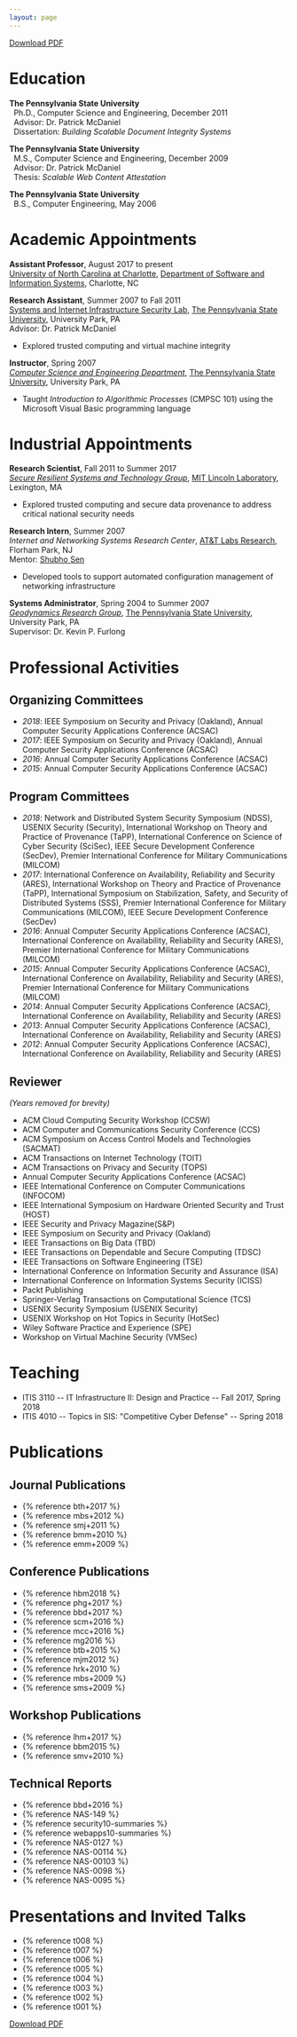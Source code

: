 ```yaml
---
layout: page
---
```

[Download PDF](files/Moyer_cv.pdf)

# Education
**The Pennsylvania State University**  
&nbsp;&nbsp;Ph.D., Computer Science and Engineering, December 2011  
&nbsp;&nbsp;Advisor: Dr. Patrick McDaniel  
&nbsp;&nbsp;Dissertation: *Building Scalable Document Integrity Systems*

**The Pennsylvania State University**  
&nbsp;&nbsp;M.S., Computer Science and Engineering, December 2009  
&nbsp;&nbsp;Advisor: Dr. Patrick McDaniel  
&nbsp;&nbsp;Thesis: *Scalable Web Content Attestation*

**The Pennsylvania State University**  
&nbsp;&nbsp;B.S., Computer Engineering, May 2006  

# Academic Appointments
**Assistant Professor**, August 2017 to present  
[University of North Carolina at Charlotte](http://www.uncc.edu), [Department of Software and Information Systems](http://sis.uncc.edu), Charlotte, NC  

**Research Assistant**, Summer 2007 to Fall 2011  
[Systems and Internet Infrastructure Security Lab](http://siis.cse.psu.edu), [The Pennsylvania State University](http://www.psu.edu), University Park, PA  
Advisor: Dr. Patrick McDaniel  
- Explored trusted computing and virtual machine integrity

**Instructor**, Spring 2007  
[*Computer Science and Engineering Department*](http://www.cse.psu.edu), [The Pennsylvania State University](http://www.psu.edu), University Park, PA  
- Taught *Introduction to Algorithmic Processes* (CMPSC 101) using the Microsoft Visual Basic programming language

# Industrial Appointments
**Research Scientist**, Fall 2011 to Summer 2017  
[*Secure Resilient Systems and Technology Group*](http://www.ll.mit.edu/mission/cybersec/SRST/SRST.html), [MIT Lincoln Laboratory](http://www.ll.mit.edu), Lexington, MA  
- Explored trusted computing and secure data provenance to address critical national security needs

**Research Intern**, Summer 2007  
*Internet and Networking Systems Research Center*, [AT&T Labs Research](http://www.research.att.com/), Florham Park, NJ  
Mentor: [Shubho Sen](http://www.research.att.com/people/Sen_Subhabrata/index.html?fbid=EOyV-w1AhQj)  
- Developed tools to support automated configuration management of networking infrastructure

**Systems Administrator**, Spring 2004 to Summer 2007  
[*Geodynamics Research Group*](https://geodyn.psu.edu/), [The Pennsylvania State University](http://www.psu.edu), University Park, PA  
Supervisor: Dr. Kevin P. Furlong

# Professional Activities
## Organizing Committees
- *2018*: IEEE Symposium on Security and Privacy (Oakland), Annual Computer Security Applications Conference (ACSAC)
- *2017*: IEEE Symposium on Security and Privacy (Oakland), Annual Computer Security Applications Conference (ACSAC)
- *2016*: Annual Computer Security Applications Conference (ACSAC)
- *2015*: Annual Computer Security Applications Conference (ACSAC)

## Program Committees
- *2018*: Network and Distributed System Security Symposium (NDSS), USENIX Security (Security), International Workshop on Theory and Practice of Provenance (TaPP), International Conference on Science of Cyber Security (SciSec), IEEE Secure Development Conference (SecDev), Premier International Conference for Military Communications (MILCOM)
- *2017*: International Conference on Availability, Reliability and Security (ARES), International Workshop on Theory and Practice of Provenance (TaPP), International Symposium on Stabilization, Safety, and Security of Distributed Systems (SSS), Premier International Conference for Military Communications (MILCOM), IEEE Secure Development Conference (SecDev)
- *2016*: Annual Computer Security Applications Conference (ACSAC), International Conference on Availability, Reliability and Security (ARES), Premier International Conference for Military Communications (MILCOM)
- *2015*: Annual Computer Security Applications Conference (ACSAC), International Conference on Availability, Reliability and Security (ARES), Premier International Conference for Military Communications (MILCOM)
- *2014*: Annual Computer Security Applications Conference (ACSAC), International Conference on Availability, Reliability and Security (ARES)
- *2013*: Annual Computer Security Applications Conference (ACSAC), International Conference on Availability, Reliability and Security (ARES)
- *2012*: Annual Computer Security Applications Conference (ACSAC), International Conference on Availability, Reliability and Security (ARES)

## Reviewer
*(Years removed for brevity)*
- ACM Cloud Computing Security Workshop (CCSW)
- ACM Computer and Communications Security Conference (CCS)
- ACM Symposium on Access Control Models and Technologies (SACMAT)
- ACM Transactions on Internet Technology (TOIT)
- ACM Transactions on Privacy and Security (TOPS)
- Annual Computer Security Applications Conference (ACSAC)
- IEEE International Conference on Computer Communications (INFOCOM)
- IEEE International Symposium on Hardware Oriented Security and Trust (HOST)
- IEEE Security and Privacy Magazine(S&P)
- IEEE Symposium on Security and Privacy (Oakland)
- IEEE Transactions on Big Data (TBD)
- IEEE Transactions on Dependable and Secure Computing (TDSC)
- IEEE Transactions on Software Engineering (TSE)
- International Conference on Information Security and Assurance (ISA)
- International Conference on Information Systems Security (ICISS)
- Packt Publishing
- Springer-Verlag Transactions on Computational Science (TCS)
- USENIX Security Symposium (USENIX Security)
- USENIX Workshop on Hot Topics in Security (HotSec)
- Wiley Software Practice and Experience (SPE)
- Workshop on Virtual Machine Security (VMSec)

# Teaching
- ITIS 3110 -- IT Infrastructure II: Design and Practice -- Fall 2017, Spring 2018
- ITIS 4010 -- Topics in SIS: "Competitive Cyber Defense" -- Spring 2018

# Publications

## Journal Publications
- {% reference bth+2017 %}
- {% reference mbs+2012 %}
- {% reference smj+2011 %}
- {% reference bmm+2010 %}
- {% reference emm+2009 %}

## Conference Publications
- {% reference hbm2018 %}
- {% reference phg+2017 %}
- {% reference bbd+2017 %}
- {% reference scm+2016 %}
- {% reference mcc+2016 %}
- {% reference mg2016 %}
- {% reference btb+2015 %}
- {% reference mjm2012 %}
- {% reference hrk+2010 %}
- {% reference mbs+2009 %}
- {% reference sms+2009 %}

## Workshop Publications
- {% reference lhm+2017 %}
- {% reference bbm2015 %}
- {% reference smv+2010 %}

## Technical Reports
- {% reference bbd+2016 %}
- {% reference NAS-149 %}
- {% reference security10-summaries %}
- {% reference webapps10-summaries %}
- {% reference NAS-0127 %}
- {% reference NAS-00114 %}
- {% reference NAS-00103 %}
- {% reference NAS-0098 %}
- {% reference NAS-0095 %}

# Presentations and Invited Talks
- {% reference t008 %}
- {% reference t007 %}
- {% reference t006 %}
- {% reference t005 %}
- {% reference t004 %}
- {% reference t003 %}
- {% reference t002 %}
- {% reference t001 %}

[Download PDF](files/Moyer_cv.pdf)
